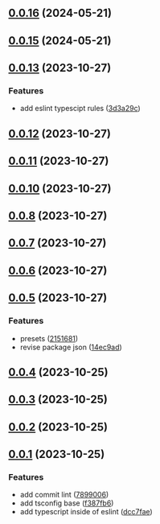 ## [0.0.16](https://github.com/zz8023wanjin/config/compare/v0.0.15...v0.0.16) (2024-05-21)



## [0.0.15](https://github.com/zz8023wanjin/config/compare/v0.0.13...v0.0.15) (2024-05-21)



## [0.0.13](https://github.com/zz8023wanjin/config/compare/v0.0.12...v0.0.13) (2023-10-27)


### Features

* add eslint typescipt rules ([3d3a29c](https://github.com/zz8023wanjin/config/commit/3d3a29c55c149c39868953a900ea07aa4b61419e))



## [0.0.12](https://github.com/zz8023wanjin/config/compare/v0.0.11...v0.0.12) (2023-10-27)



## [0.0.11](https://github.com/zz8023wanjin/config/compare/v0.0.10...v0.0.11) (2023-10-27)



## [0.0.10](https://github.com/zz8023wanjin/config/compare/v0.0.8...v0.0.10) (2023-10-27)



## [0.0.8](https://github.com/zz8023wanjin/config/compare/v0.0.7...v0.0.8) (2023-10-27)



## [0.0.7](https://github.com/zz8023wanjin/config/compare/v0.0.6...v0.0.7) (2023-10-27)



## [0.0.6](https://github.com/zz8023wanjin/config/compare/v0.0.5...v0.0.6) (2023-10-27)



## [0.0.5](https://github.com/zz8023wanjin/config/compare/v0.0.4...v0.0.5) (2023-10-27)


### Features

* presets ([2151681](https://github.com/zz8023wanjin/config/commit/2151681ec55984d87202f25586eb5d9e72bfc241))
* revise package json ([14ec9ad](https://github.com/zz8023wanjin/config/commit/14ec9adb774954f210edfd6772dd7df72f990ce8))



## [0.0.4](https://github.com/zz8023wanjin/config/compare/v0.0.3...v0.0.4) (2023-10-25)



## [0.0.3](https://github.com/zz8023wanjin/config/compare/v0.0.2...v0.0.3) (2023-10-25)



## [0.0.2](https://github.com/zz8023wanjin/config/compare/v0.0.1...v0.0.2) (2023-10-25)



## [0.0.1](https://github.com/zz8023wanjin/config/compare/7899006d4b8cb660c5620fa8675d3749038fcd86...v0.0.1) (2023-10-25)


### Features

* add commit lint ([7899006](https://github.com/zz8023wanjin/config/commit/7899006d4b8cb660c5620fa8675d3749038fcd86))
* add tsconfig base ([f387fb6](https://github.com/zz8023wanjin/config/commit/f387fb6186d9eeafa1c7f111c5035ef0c97c1615))
* add typescript inside of eslint ([dcc7fae](https://github.com/zz8023wanjin/config/commit/dcc7fae0d29a4e7d4598a7b4de8a63fa0b7eecaa))



